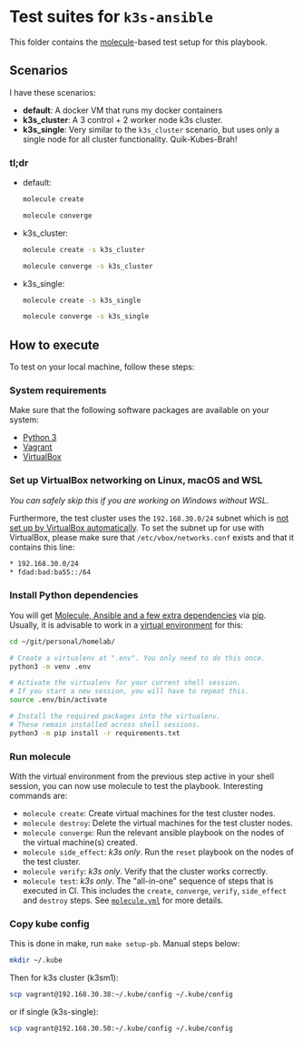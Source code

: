 # Test suites for `k3s-ansible`

This folder contains the [molecule](https://molecule.rtfd.io/)-based test setup for this playbook.

## Scenarios

I have these scenarios:

- **default**:
  A docker VM that runs my docker containers
- **k3s_cluster**:
  A 3 control + 2 worker node k3s cluster.
- **k3s_single**:
  Very similar to the `k3s_cluster` scenario, but uses only a single node for all cluster functionality. Quik-Kubes-Brah!

### tl;dr

- default:

  ```bash
  molecule create
  ```

  ```bash
  molecule converge
  ```

- k3s_cluster:

  ```bash
  molecule create -s k3s_cluster
  ```

  ```bash
  molecule converge -s k3s_cluster
  ```

- k3s_single:

  ```bash
  molecule create -s k3s_single
  ```

  ```bash
  molecule converge -s k3s_single
  ```

## How to execute

To test on your local machine, follow these steps:

### System requirements

Make sure that the following software packages are available on your system:

- [Python 3](https://www.python.org/downloads)
- [Vagrant](https://www.vagrantup.com/downloads)
- [VirtualBox](https://www.virtualbox.org/wiki/Downloads)

### Set up VirtualBox networking on Linux, macOS and WSL

*You can safely skip this if you are working on Windows without WSL.*

Furthermore, the test cluster uses the `192.168.30.0/24` subnet which is [not set up by VirtualBox automatically](https://www.virtualbox.org/manual/ch06.html#network_hostonly).
To set the subnet up for use with VirtualBox, please make sure that `/etc/vbox/networks.conf` exists and that it contains this line:

```bash
* 192.168.30.0/24
* fdad:bad:ba55::/64
```

### Install Python dependencies

You will get [Molecule, Ansible and a few extra dependencies](../requirements.txt) via [pip](https://pip.pypa.io/).
Usually, it is advisable to work in a [virtual environment](https://docs.python.org/3/tutorial/venv.html) for this:

```bash
cd ~/git/personal/homelab/

# Create a virtualenv at ".env". You only need to do this once.
python3 -m venv .env

# Activate the virtualenv for your current shell session.
# If you start a new session, you will have to repeat this.
source .env/bin/activate

# Install the required packages into the virtualenv.
# These remain installed across shell sessions.
python3 -m pip install -r requirements.txt
```

### Run molecule

With the virtual environment from the previous step active in your shell session, you can now use molecule to test the playbook.
Interesting commands are:

- `molecule create`: Create virtual machines for the test cluster nodes.
- `molecule destroy`: Delete the virtual machines for the test cluster nodes.
- `molecule converge`: Run the relevant ansible playbook on the nodes of the virtual machine(s) created.
- `molecule side_effect`: *k3s only*. Run the `reset` playbook on the nodes of the test cluster.
- `molecule verify`: *k3s only*. Verify that the cluster works correctly.
- `molecule test`: *k3s only*. The "all-in-one" sequence of steps that is executed in CI.
  This includes the `create`, `converge`, `verify`, `side_effect` and `destroy` steps.
  See [`molecule.yml`](default/molecule.yml) for more details.

### Copy kube config

This is done in make, run `make setup-pb`. Manual steps below:

```bash
mkdir ~/.kube
```

Then for k3s cluster (k3sm1):

```bash
scp vagrant@192.168.30.38:~/.kube/config ~/.kube/config
```

or if single (k3s-single):

```bash
scp vagrant@192.168.30.50:~/.kube/config ~/.kube/config
```
